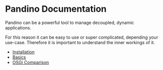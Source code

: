 # Pandino Documentation

Pandino can be a powerful tool to manage decoupled, dynamic applications.

For this reason it can be easy to use or super complicated, depending your use-case. Therefore it is important to
understand the inner workings of it.

* [Installation](./installation.md)
* [Basics](./basics.md)
* [OSGi Comparison](./osgi-comparison.md)
